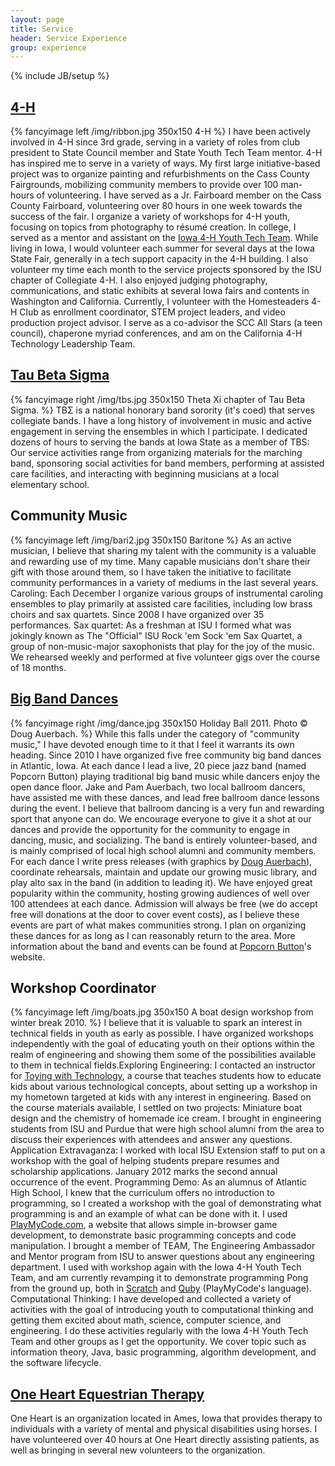 ```yaml
---
layout: page
title: Service
header: Service Experience
group: experience
---
```

{% include JB/setup %}

## [4-H](http://www.extension.iastate.edu/4h/)
{% fancyimage left /img/ribbon.jpg 350x150 4-H %}
I have been actively involved in 4-H since 3rd grade, serving in a variety of roles from club president to State Council member and State Youth Tech Team mentor. 4-H has inspired me to serve in a variety of ways. My first large initiative-based project was to organize painting and refurbishments on the Cass County Fairgrounds, mobilizing community members to provide over 100 man-hours of volunteering. I have served as a Jr. Fairboard member on the Cass County Fairboard, volunteering over 80 hours in one week towards the success of the fair. I organize a variety of workshops for 4-H youth, focusing on topics from photography to r&eacute;sum&eacute; creation. In college, I served as a mentor and assistant on the [Iowa 4-H Youth Tech Team](http://iowa4htechteam.grou.ps/home). While living in Iowa, I would volunteer each summer for several days at the Iowa State Fair, generally in a tech support capacity in the 4-H building. I also volunteer my time each month to the service projects sponsored by the ISU chapter of Collegiate 4-H. I also enjoyed judging photography, communications, and static exhibits at several Iowa fairs and contents in Washington and California. Currently, I volunteer with the Homesteaders 4-H Club as enrollment coordinator, STEM project leaders, and video production project advisor. I serve as a co-advisor the SCC All Stars (a teen council), chaperone myriad conferences, and am on the California 4-H Technology Leadership Team.

## [Tau Beta Sigma](http://www.music.iastate.edu/org/kkytbs/tbs/web/)
{% fancyimage right /img/tbs.jpg 350x150 Theta Xi chapter of Tau Beta Sigma. %}
TB&Sigma; is a national honorary band sorority (it's coed) that serves collegiate bands. I have a long history of involvement in music and active engagement in serving the ensembles in which I participate. I dedicated dozens of hours to serving the bands at Iowa State as a member of TBS: Our service activities range from organizing materials for the marching band, sponsoring social activities for band members, performing at assisted care facilities, and interacting with beginning musicians at a local elementary school.

## Community Music
{% fancyimage left /img/bari2.jpg 350x150 Baritone %}
As an active musician, I believe that sharing my talent with the community is a valuable and rewarding use of my time. Many capable musicians don't share their gift with those around them, so I have taken the initiative to facilitate community performances in a variety of mediums in the last several years. Caroling: Each December I organize various groups of instrumental caroling ensembles to play primarily at assisted care facilities, including low brass choirs and sax quartets. Since 2008 I have organized over 35 performances. Sax quartet: As a freshman at ISU I formed what was jokingly known as The "Official" ISU Rock 'em Sock 'em Sax Quartet, a group of non-music-major saxophonists that play for the joy of the music. We rehearsed weekly and performed at five volunteer gigs over the course of 18 months.

## [Big Band Dances](http://www.popcornbutton.org)
{% fancyimage right /img/dance.jpg 350x150 Holiday Ball 2011. Photo &copy; Doug Auerbach. %}
While this falls under the category of "community music," I have devoted enough time to it that I feel it warrants its own heading. Since 2010 I have organized five free community big band dances in Atlantic, Iowa. At each dance I lead a live, 20 piece jazz band (named Popcorn Button) playing traditional big band music while dancers enjoy the open dance floor. Jake and Pam Auerbach, two local ballroom dancers, have assisted me with these dances, and lead free ballroom dance lessons during the event. I believe that ballroom dancing is a very fun and rewarding sport that anyone can do. We encourage everyone to give it a shot at our dances and provide the opportunity for the community to engage in dancing, music, and socializing. The band is entirely volunteer-based, and is mainly comprised of local high school alumni and community members. For each dance I write press releases (with graphics by [Doug Auerbach](http://www.dougauerbach.com)), coordinate rehearsals, maintain and update our growing music library, and play alto sax in the band (in addition to leading it). We have enjoyed great popularity within the community, hosting growing audiences of well over 100 attendees at each dance. Admission will always be free (we do accept free will donations at the door to cover event costs), as I believe these events are part of what makes communities strong. I plan on organizing these dances for as long as I can reasonably return to the area. More information about the band and events can be found at [Popcorn Button](http://www.popcornbutton.org)'s website.

## Workshop Coordinator
{% fancyimage left /img/boats.jpg 350x150 A boat design workshop from winter break 2010. %}
I believe that it is valuable to spark an interest in technical fields in youth as early as possible. I have organized workshops independently with the goal of educating youth on their options within the realm of engineering and showing them some of the possibilities available to them in technical fields.Exploring Engineering: I contacted an instructor for [Toying with Technology](http://www.eng.iastate.edu/twt/), a course that teaches students how to educate kids about various technological concepts, about setting up a workshop in my hometown targeted at kids with any interest in engineering. Based on the course materials available, I settled on two projects: Miniature boat design and the chemistry of homemade ice cream. I brought in engineering students from ISU and Purdue that were high school alumni from the area to discuss their experiences with attendees and answer any questions. Application Extravaganza: I worked with local ISU Extension staff to put on a workshop with the goal of helping students prepare resumes and scholarship applications. January 2012 marks the second annual occurrence of the event. Programming Demo: As an alumnus of Atlantic High School, I knew that the curriculum offers no introduction to programming, so I created a workshop with the goal of demonstrating what programming is and an example of what can be done with it. I used [PlayMyCode.com](http://playmycode.com/), a website that allows simple in-browser game development, to demonstrate basic programming concepts and code manipulation. I brought a member of TEAM, The Engineering Ambassador and Mentor program from ISU to answer questions about any engineering department. I used with workshop again with the Iowa 4-H Youth Tech Team, and am currently revamping it to demonstrate programming Pong from the ground up, both in [Scratch](http://scratch.mit.edu/) and [Quby](http://www.playmycode.com/docs/quby) (PlayMyCode's language). Computational Thinking: I have developed and collected a variety of activities with the goal of introducing youth to computational thinking and getting them excited about math, science, computer science, and engineering. I do these activities regularly with the Iowa 4-H Youth Tech Team and other groups as I get the opportunity. We cover topic such as information theory, Java, basic programming, algorithm development, and the software lifecycle.

## [One Heart Equestrian Therapy](http://www.onehearthorses.org/)
One Heart is an organization located in Ames, Iowa that provides therapy to individuals with a variety of mental and physical disabilities using horses. I have volunteered over 40 hours at One Heart directly assisting patients, as well as bringing in several new volunteers to the organization.
